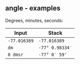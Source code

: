 ## angle - examples

Degrees, minutes, seconds:

<!-- test: dms -->

| Input                 | Stack
|-----------------------|-------------
| `-77.016389`          | `-77.016389`
| `dm`                  | `-77° 0.98334′`
| `0 dmsr`              | `-77° 0′ 59″`

